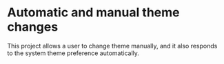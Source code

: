 # Automatic and manual theme changes

This project allows a user to change theme manually, and it also responds to the system theme preference automatically.
